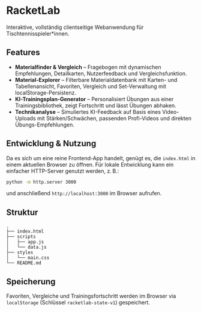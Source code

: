 # RacketLab

Interaktive, vollständig clientseitige Webanwendung für Tischtennisspieler*innen.

## Features

- **Materialfinder & Vergleich** – Fragebogen mit dynamischen Empfehlungen, Detailkarten, Nutzerfeedback und Vergleichsfunktion.
- **Material-Explorer** – Filterbare Materialdatenbank mit Karten- und Tabellenansicht, Favoriten, Vergleich und Set-Verwaltung mit localStorage-Persistenz.
- **KI-Trainingsplan-Generator** – Personalisiert Übungen aus einer Trainingsbibliothek, zeigt Fortschritt und lässt Übungen abhaken.
- **Technikanalyse** – Simuliertes KI-Feedback auf Basis eines Video-Uploads mit Stärken/Schwächen, passenden Profi-Videos und direkten Übungs-Empfehlungen.

## Entwicklung & Nutzung

Da es sich um eine reine Frontend-App handelt, genügt es, die `index.html` in einem aktuellen Browser zu öffnen. Für lokale Entwicklung kann ein einfacher HTTP-Server genutzt werden, z. B.:

```bash
python -m http.server 3000
```

und anschließend `http://localhost:3000` im Browser aufrufen.

## Struktur

```
.
├── index.html
├── scripts
│   ├── app.js
│   └── data.js
├── styles
│   └── main.css
└── README.md
```

## Speicherung

Favoriten, Vergleiche und Trainingsfortschritt werden im Browser via `localStorage` (Schlüssel `racketlab-state-v1`) gespeichert.
